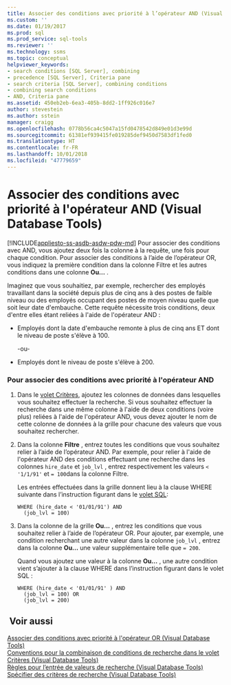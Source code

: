 ```yaml
---
title: Associer des conditions avec priorité à l’opérateur AND (Visual Database Tools) | Microsoft Docs
ms.custom: ''
ms.date: 01/19/2017
ms.prod: sql
ms.prod_service: sql-tools
ms.reviewer: ''
ms.technology: ssms
ms.topic: conceptual
helpviewer_keywords:
- search conditions [SQL Server], combining
- precedence [SQL Server], Criteria pane
- search criteria [SQL Server], combining conditions
- combining search conditions
- AND, Criteria pane
ms.assetid: 450eb2eb-6ea3-405b-8dd2-1ff926c016e7
author: stevestein
ms.author: sstein
manager: craigg
ms.openlocfilehash: 0778b56ca4c5047a15fd0478542d849e01d3e99d
ms.sourcegitcommit: 61381ef939415fe019285def9450d7583df1fed0
ms.translationtype: HT
ms.contentlocale: fr-FR
ms.lasthandoff: 10/01/2018
ms.locfileid: "47779659"
---
```

# <a name="combine-conditions-when-and-has-precedence-visual-database-tools"></a>Associer des conditions avec priorité à l'opérateur AND (Visual Database Tools)
[!INCLUDE[appliesto-ss-asdb-asdw-pdw-md](../../includes/appliesto-ss-asdb-asdw-pdw-md.md)]
Pour associer des conditions avec AND, vous ajoutez deux fois la colonne à la requête, une fois pour chaque condition. Pour associer des conditions à l’aide de l’opérateur OR, vous indiquez la première condition dans la colonne Filtre et les autres conditions dans une colonne **Ou...** .  
  
Imaginez que vous souhaitiez, par exemple, rechercher des employés travaillant dans la société depuis plus de cinq ans à des postes de faible niveau ou des employés occupant des postes de moyen niveau quelle que soit leur date d'embauche. Cette requête nécessite trois conditions, deux d'entre elles étant reliées à l'aide de l'opérateur AND :  
  
-   Employés dont la date d'embauche remonte à plus de cinq ans ET dont le niveau de poste s'élève à 100.  
  
    -ou-  
  
-   Employés dont le niveau de poste s'élève à 200.  
  
### <a name="to-combine-conditions-when-and-has-precedence"></a>Pour associer des conditions avec priorité à l'opérateur AND  
  
1.  Dans le [volet Critères](../../ssms/visual-db-tools/criteria-pane-visual-database-tools.md), ajoutez les colonnes de données dans lesquelles vous souhaitez effectuer la recherche. Si vous souhaitez effectuer la recherche dans une même colonne à l'aide de deux conditions (voire plus) reliées à l'aide de l'opérateur AND, vous devez ajouter le nom de cette colonne de données à la grille pour chacune des valeurs que vous souhaitez rechercher.  
  
2.  Dans la colonne **Filtre** , entrez toutes les conditions que vous souhaitez relier à l’aide de l’opérateur AND. Par exemple, pour relier à l'aide de l'opérateur AND des conditions effectuant une recherche dans les colonnes `hire_date` et `job_lvl` , entrez respectivement les valeurs `< '1/1/91'` et `= 100`dans la colonne Filtre.  
  
    Les entrées effectuées dans la grille donnent lieu à la clause WHERE suivante dans l’instruction figurant dans le [volet SQL](../../ssms/visual-db-tools/sql-pane-visual-database-tools.md):  
  
    ```  
    WHERE (hire_date < '01/01/91') AND  
      (job_lvl = 100)  
    ```  
  
3.  Dans la colonne de la grille **Ou...** , entrez les conditions que vous souhaitez relier à l’aide de l’opérateur OR. Pour ajouter, par exemple, une condition recherchant une autre valeur dans la colonne `job_lvl` , entrez dans la colonne **Ou...** une valeur supplémentaire telle que `= 200`.  
  
    Quand vous ajoutez une valeur à la colonne **Ou...** , une autre condition vient s’ajouter à la clause WHERE dans l’instruction figurant dans le volet SQL :  
  
    ```  
    WHERE (hire_date < '01/01/91' ) AND  
      (job_lvl = 100) OR   
      (job_lvl = 200)  
    ```  
  
## <a name="see-also"></a> Voir aussi  
[Associer des conditions avec priorité à l'opérateur OR (Visual Database Tools)](../../ssms/visual-db-tools/combine-conditions-when-or-has-precedence-visual-database-tools.md)  
[Conventions pour la combinaison de conditions de recherche dans le volet Critères (Visual Database Tools)](../../ssms/visual-db-tools/conventions-combine-search-conditions-in-criteria-pane-visual-db-tools.md)  
[Règles pour l’entrée de valeurs de recherche (Visual Database Tools)](../../ssms/visual-db-tools/rules-for-entering-search-values-visual-database-tools.md)  
[Spécifier des critères de recherche (Visual Database Tools)](../../ssms/visual-db-tools/specify-search-criteria-visual-database-tools.md)  
  
